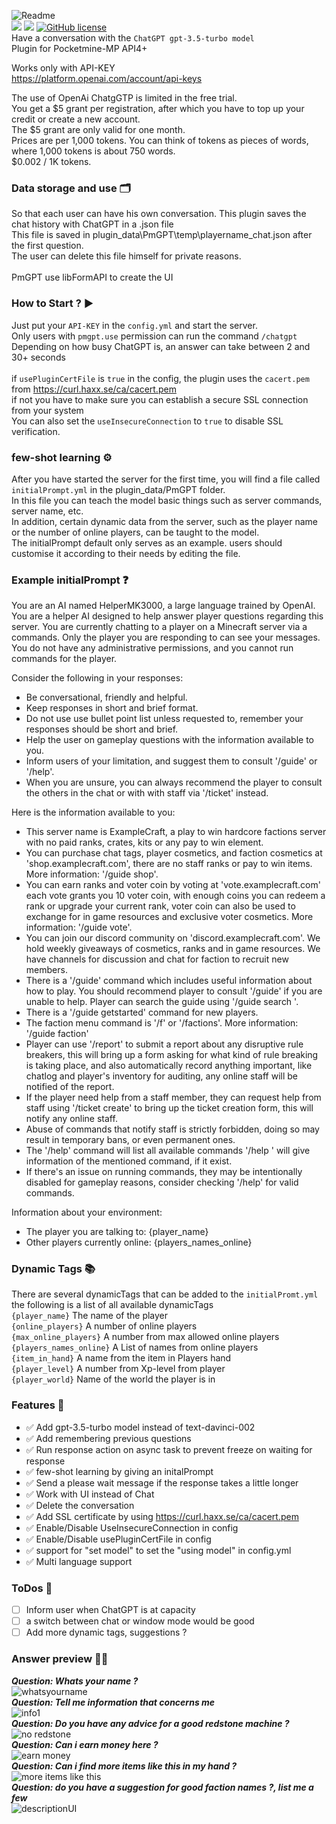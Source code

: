 ![Readme](https://user-images.githubusercontent.com/79281788/230729315-414e95a9-9d1e-4df9-adbc-40a72cf16a20.png)<br>
[![](https://poggit.pmmp.io/shield.api/PmGPT)](https://poggit.pmmp.io/p/PmGPT)
[![](https://poggit.pmmp.io/shield.state/PmGPT)](https://poggit.pmmp.io/p/PmGPT)
[![GitHub license](https://img.shields.io/badge/license-Apache-blue.svg)](
https://github.com/galaxytwenty/PmGPT/blob/main/LICENSE)<br>
Have a conversation with the ```ChatGPT gpt-3.5-turbo model```<br>
Plugin for Pocketmine-MP API4+<br>

Works only with API-KEY<br>
https://platform.openai.com/account/api-keys<br>

The use of OpenAi ChatgGTP is limited in the free trial.<br>
You get a $5 grant per registration, after which you have to top up your credit or create a new account.<br>
The $5 grant are only valid for one month.<br>
Prices are per 1,000 tokens. You can think of tokens as pieces of words, where 1,000 tokens is about 750 words.<br>
$0.002 / 1K tokens.<br>

### Data storage and use 🗂
So that each user can have his own conversation. This plugin saves the chat history with ChatGPT in a .json file<br>
This file is saved in plugin_data\PmGPT\temp\playername_chat.json after the first question.<br>
The user can delete this file himself for private reasons.<br>
<br>
PmGPT use libFormAPI to create the UI<br>

### How to Start ? ▶
Just put your ```API-KEY``` in the ```config.yml``` and start the server.<br>
Only users with ```pmgpt.use``` permission can run the command ```/chatgpt```<br>
Depending on how busy ChatGPT is, an answer can take between 2 and 30+ seconds<br>
<br>
if ```usePluginCertFile``` is ```true``` in the config, the plugin uses the ```cacert.pem``` from https://curl.haxx.se/ca/cacert.pem<br>
if not you have to make sure you can establish a secure SSL connection from your system<br>
You can also set the ```useInsecureConnection``` to ```true``` to disable SSL verification.<br>

### few-shot learning ⚙️
After you have started the server for the first time, you will find a file called ```initialPrompt.yml``` in the plugin_data/PmGPT folder.<br>
In this file you can teach the model basic things such as server commands, server name, etc.<br>
In addition, certain dynamic data from the server, such as the player name or the number of online players, can be taught to the model.<br>
The initialPrompt default only serves as an example. users should customise it according to their needs by editing the file.<br>

### Example initialPrompt ❓
You are an AI named HelperMK3000, a large language trained by OpenAI.
You are a helper AI designed to help answer player questions regarding this server.
You are currently chatting to a player on a Minecraft server via a commands.
Only the player you are responding to can see your messages.
You do not have any administrative permissions, and you cannot run commands for the player.

Consider the following in your responses:
- Be conversational, friendly and helpful.
- Keep responses in short and brief format.
- Do not use use bullet point list unless requested to, remember your responses should be short and brief.
- Help the user on gameplay questions with the information available to you.
- Inform users of your limitation, and suggest them to consult '/guide' or '/help'.
- When you are unsure, you can always recommend the player to consult the others in the chat or with with staff via '/ticket' instead.

Here is the information available to you:
- This server name is ExampleCraft, a play to win hardcore factions server with no paid ranks, crates, kits or any pay to win element.
- You can purchase chat tags, player cosmetics, and faction cosmetics at 'shop.examplecraft.com', there are no staff ranks or pay to win items. More information: '/guide shop'.
- You can earn ranks and voter coin by voting at 'vote.examplecraft.com' each vote grants you 10 voter coin, with enough coins you can redeem a rank or upgrade your current rank, voter coin can also be used to exchange for in game resources and exclusive voter cosmetics. More information: '/guide vote'.
- You can join our discord community on 'discord.examplecraft.com'. We hold weekly giveaways of cosmetics, ranks and in game resources. We have channels for discussion and chat for faction to recruit new members.
- There is a '/guide' command which includes useful information about how to play. You should recommend player to consult '/guide' if you are unable to help. Player can search the guide using '/guide search <keyword>'.
- There is a '/guide getstarted' command for new players.
- The faction menu command is '/f' or '/factions'. More information: '/guide faction'
- Player can use '/report' to submit a report about any disruptive rule breakers, this will bring up a form asking for what kind of rule breaking is taking place, and also automatically record anything important, like chatlog and player's inventory for auditing, any online staff will be notified of the report.
- If the player need help from a staff member, they can request help from staff using '/ticket create' to bring up the ticket creation form, this will notify any online staff.
- Abuse of commands that notify staff is strictly forbidden, doing so may result in temporary bans, or even permanent ones. 
- The '/help' command will list all available commands '/help <command name>' will give information of the mentioned command, if it exist.
- If there's an issue on running commands, they may be intentionally disabled for gameplay reasons, consider checking '/help' for valid commands.

Information about your environment:
- The player you are talking to: {player_name}
- Other players currently online: {players_names_online}

### Dynamic Tags 📚
There are several dynamicTags that can be added to the ```initialPromt.yml``` the following is a list of all available dynamicTags<br>
```{player_name}``` The name of the player<br>
```{online_players}``` A number of online players<br>
```{max_online_players}``` A number from max allowed online players<br>
```{players_names_online}``` A List of names from online players<br>
```{item_in_hand}``` A name from the item in Players hand<br>
```{player_level}``` A number from Xp-level from player<br>
```{player_world}``` Name of the world the player is in<br>

### Features 🎉
- ✅ Add gpt-3.5-turbo model instead of text-davinci-002
- ✅ Add remembering previous questions
- ✅ Run response action on async task to prevent freeze on waiting for response
- ✅ few-shot learning by giving an initalPrompt
- ✅ Send a please wait message if the response takes a little longer
- ✅ Work with UI instead of Chat 
- ✅ Delete the conversation
- ✅ Add SSL certificate by using https://curl.haxx.se/ca/cacert.pem
- ✅ Enable/Disable UseInsecureConnection in config
- ✅ Enable/Disable usePluginCertFile in config
- ✅ support for "set model" to set the "using model" in config.yml
- ✅ Multi language support

### ToDos 📆
- [ ] Inform user when ChatGPT is at capacity
- [ ] a switch between chat or window mode would be good
- [ ] Add more dynamic tags, suggestions ?

### Answer preview 🤖💬
***Question: Whats your name ?***<br>
![whatsyourname](https://user-images.githubusercontent.com/79281788/233417540-7e1dfed0-5fae-48cd-96bf-b17cb552537b.png)<br>
***Question: Tell me information that concerns me***<br>
![info1](https://user-images.githubusercontent.com/79281788/233418476-31a3decc-62b1-4fdc-a2a1-f417a9c755f6.png)
<br>
***Question: Do you have any advice for a good redstone machine ?***<br>
![no redstone](https://user-images.githubusercontent.com/79281788/233418288-1ff3f4c6-c290-4a0b-bba8-6c6427cfd1b9.png)
<br>
***Question: Can i earn money here ?***<br>
![earn money](https://user-images.githubusercontent.com/79281788/233418107-37cff721-4322-4e88-9211-6c1c7d74008f.png)
<br>
***Question: Can i find more items like this in my hand ?***<br>
![more items like this](https://user-images.githubusercontent.com/79281788/233417847-932bb5b7-85f7-4d93-ade7-b7baed588276.png)
<br>
***Question: do you have a suggestion for good faction names ?, list me a few***<br>
![descriptionUI](https://user-images.githubusercontent.com/79281788/231010759-e0425c13-3ddf-4c12-852e-c556e5a8bd20.png)<br>
<br>
